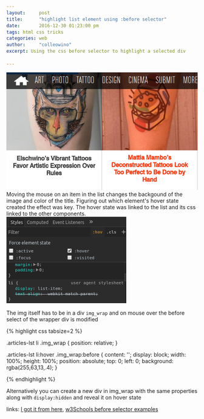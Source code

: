 ```yaml
---
layout:     post
title:      "highlight list element using :before selector"
date:       2016-12-30 01:23:00 pm
tags: html css tricks
categories: web
author:     "colleowino"
excerpt: Using the css before selector to highlight a selected div 

---
```

![before hover selector](/img/before-hover.png "on mouse hover the before selector adds orange highlight")
Moving the mouse on an item in the list changes the backgound of the image and color of the title. Figuring out which element's hover state created the effect was key.
The hover state was linked to the list and its css linked to the other components.
![toogle hover state](/img/toggle-list-state.png "toggling hover state through dev-tools")

The img itself has to be in a div `img_wrap` and on mouse over the before select of the wrapper div is modified

{% highlight css tabsize=2 %}

.articles-lst li .img_wrap {
    position: relative;
}

.articles-lst li:hover .img_wrap:before {
    content: '';
    display: block;
    width: 100%;
    height: 100%;
    position: absolute;
    top: 0;
    left: 0;
    background: rgba(255,63,13,.4);
}

{% endhighlight %}

Alternatively you can create a new div in img_wrap with the same properties along with `display:hidden` and reveal it on hover state

links:
[I got it from here](http://illusion.scene360.com/art/98099/katie-shocrylas/),
[w3Schools before selector examples](http://www.w3schools.com/cssref/sel_before.asp)

